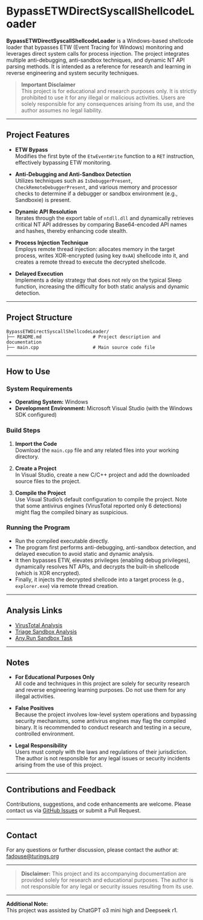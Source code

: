 # BypassETWDirectSyscallShellcodeLoader

**BypassETWDirectSyscallShellcodeLoader** is a Windows-based shellcode loader that bypasses ETW (Event Tracing for Windows) monitoring and leverages direct system calls for process injection. The project integrates multiple anti-debugging, anti-sandbox techniques, and dynamic NT API parsing methods. It is intended as a reference for research and learning in reverse engineering and system security techniques.

> **Important Disclaimer**  
> This project is for educational and research purposes only. It is strictly prohibited to use it for any illegal or malicious activities. Users are solely responsible for any consequences arising from its use, and the author assumes no legal liability.

---

## Project Features

- **ETW Bypass**  
  Modifies the first byte of the `EtwEventWrite` function to a `RET` instruction, effectively bypassing ETW monitoring.

- **Anti-Debugging and Anti-Sandbox Detection**  
  Utilizes techniques such as `IsDebuggerPresent`, `CheckRemoteDebuggerPresent`, and various memory and processor checks to determine if a debugger or sandbox environment (e.g., Sandboxie) is present.

- **Dynamic API Resolution**  
  Iterates through the export table of `ntdll.dll` and dynamically retrieves critical NT API addresses by comparing Base64-encoded API names and hashes, thereby enhancing code stealth.

- **Process Injection Technique**  
  Employs remote thread injection: allocates memory in the target process, writes XOR-encrypted (using key `0xAA`) shellcode into it, and creates a remote thread to execute the decrypted shellcode.

- **Delayed Execution**  
  Implements a delay strategy that does not rely on the typical Sleep function, increasing the difficulty for both static analysis and dynamic detection.

---

## Project Structure

```plaintext
BypassETWDirectSyscallShellcodeLoader/
├── README.md                   # Project description and documentation
├── main.cpp                    # Main source code file
```

---

## How to Use

### System Requirements

- **Operating System:** Windows  
- **Development Environment:** Microsoft Visual Studio (with the Windows SDK configured)

### Build Steps

1. **Import the Code**  
   Download the `main.cpp` file and any related files into your working directory.

2. **Create a Project**  
   In Visual Studio, create a new C/C++ project and add the downloaded source files to the project.

3. **Compile the Project**  
   Use Visual Studio’s default configuration to compile the project. Note that some antivirus engines (VirusTotal reported only 6 detections) might flag the compiled binary as suspicious.

### Running the Program

- Run the compiled executable directly.  
- The program first performs anti-debugging, anti-sandbox detection, and delayed execution to avoid static and dynamic analysis.  
- It then bypasses ETW, elevates privileges (enabling debug privileges), dynamically resolves NT APIs, and decrypts the built-in shellcode (which is XOR encrypted).  
- Finally, it injects the decrypted shellcode into a target process (e.g., `explorer.exe`) via remote thread creation.

---

## Analysis Links

- [VirusTotal Analysis](https://www.virustotal.com/gui/file/3c220b93f4fe03e48e788514be11404b20ef6587391e190ed615fdd11a29e340)
- [Triage Sandbox Analysis](https://tria.ge/250206-lz2xdatkgq)
- [Any.Run Sandbox Task](https://app.any.run/tasks/b072ba65-4c95-40c7-9998-f9fdb8e84f50)

---

## Notes

- **For Educational Purposes Only**  
  All code and techniques in this project are solely for security research and reverse engineering learning purposes. Do not use them for any illegal activities.

- **False Positives**  
  Because the project involves low-level system operations and bypassing security mechanisms, some antivirus engines may flag the compiled binary. It is recommended to conduct research and testing in a secure, controlled environment.

- **Legal Responsibility**  
  Users must comply with the laws and regulations of their jurisdiction. The author is not responsible for any legal issues or security incidents arising from the use of this project.

---

## Contributions and Feedback

Contributions, suggestions, and code enhancements are welcome. Please contact us via [GitHub Issues](https://github.com/Fadouse/BypassETWDirectSyscallShellcodeLoader/issues) or submit a Pull Request.

---

## Contact

For any questions or further discussion, please contact the author at: [fadouse@turings.org](mailto:fadouse@turings.org)

---

> **Disclaimer:** This project and its accompanying documentation are provided solely for research and educational purposes. The author is not responsible for any legal or security issues resulting from its use.

---

**Additional Note:**  
This project was assisted by ChatGPT o3 mini high and Deepseek r1.
